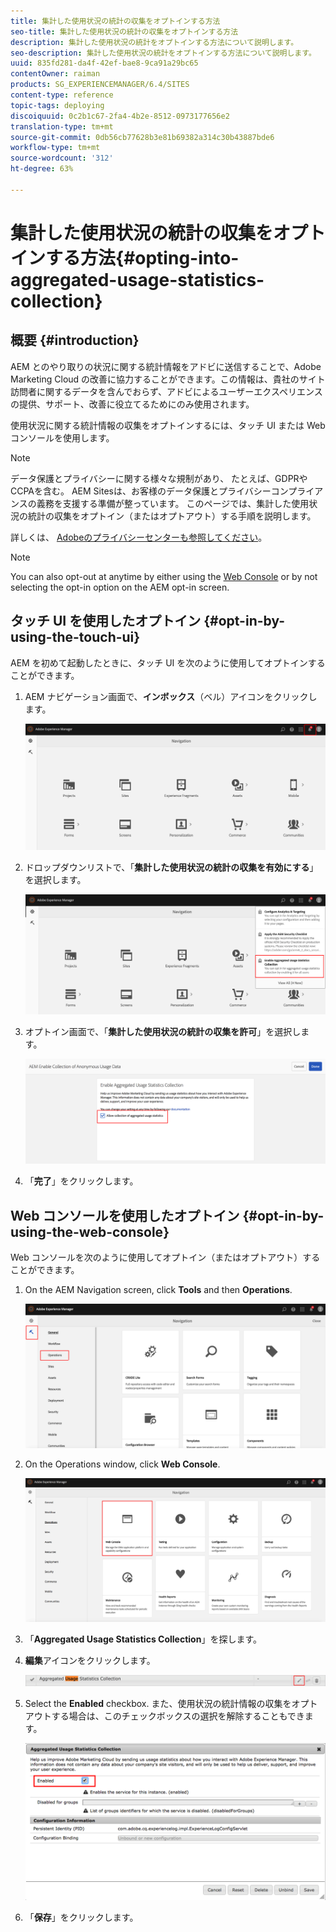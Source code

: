 ```yaml
---
title: 集計した使用状況の統計の収集をオプトインする方法
seo-title: 集計した使用状況の統計の収集をオプトインする方法
description: 集計した使用状況の統計をオプトインする方法について説明します。
seo-description: 集計した使用状況の統計をオプトインする方法について説明します。
uuid: 835fd281-da4f-42ef-bae8-9ca91a29bc65
contentOwner: raiman
products: SG_EXPERIENCEMANAGER/6.4/SITES
content-type: reference
topic-tags: deploying
discoiquuid: 0c2b1c67-2fa4-4b2e-8512-0973177656e2
translation-type: tm+mt
source-git-commit: 0db56cb77628b3e81b69382a314c30b43887bde6
workflow-type: tm+mt
source-wordcount: '312'
ht-degree: 63%

---
```



# 集計した使用状況の統計の収集をオプトインする方法{#opting-into-aggregated-usage-statistics-collection}

## 概要 {#introduction}

AEM とのやり取りの状況に関する統計情報をアドビに送信することで、Adobe Marketing Cloud の改善に協力することができます。この情報は、貴社のサイト訪問者に関するデータを含んでおらず、アドビによるユーザーエクスペリエンスの提供、サポート、改善に役立てるためにのみ使用されます。

使用状況に関する統計情報の収集をオプトインするには、タッチ UI または Web コンソールを使用します。

>[!NOTE]
>
>データ保護とプライバシーに関する様々な規制があり、 たとえば、GDPRやCCPAを含む。 AEM Sitesは、お客様のデータ保護とプライバシーコンプライアンスの義務を支援する準備が整っています。 このページでは、集計した使用状況の統計の収集をオプトイン（またはオプトアウト）する手順を説明します。
>
>詳しくは、 [Adobeのプライバシーセンターも参照してください](https://www.adobe.com/privacy.html)。

>[!NOTE]
>
>You can also opt-out at anytime by either using the [Web Console](/help/sites-deploying/opt-in-aggregated-usage-statistics.md#opt-in-by-using-the-web-console) or by not selecting the opt-in option on the AEM opt-in screen.

## タッチ UI を使用したオプトイン {#opt-in-by-using-the-touch-ui}

AEM を初めて起動したときに、タッチ UI を次のように使用してオプトインすることができます。

1. AEM ナビゲーション画面で、**インボックス**（ベル）アイコンをクリックします。

   ![usage_statisticsnavigationscreen](assets/usage_statisticsnavigationscreen.png)

1. ドロップダウンリストで、「**集計した使用状況の統計の収集を有効にする**」を選択します。

   ![usage_statisticsnavigationscreen2](assets/usage_statisticsnavigationscreen2.png)

1. オプトイン画面で、「**集計した使用状況の統計の収集を許可**」を選択します。

   ![usage_statisticsopt-inscreen](assets/usage_statisticsopt-inscreen.png)

1. 「**完了**」をクリックします。

## Web コンソールを使用したオプトイン {#opt-in-by-using-the-web-console}

Web コンソールを次のように使用してオプトイン（またはオプトアウト）することができます。

1. On the AEM Navigation screen, click **Tools** and then **Operations**.

   ![usage_statisticshopsdashboard](assets/usage_statisticsopsdashboard.png)

1. On the Operations window, click **Web Console**.

   ![usage_statisticswebconsole](assets/usage_statisticswebconsole.png)

1. 「**Aggregated Usage Statistics Collection**」を探します。
1. **編集**&#x200B;アイコンをクリックします。

   ![usage_statisticscollectionedit](assets/usage_statisticscollectionedit.png)

1. Select the **Enabled** checkbox. また、使用状況の統計情報の収集をオプトアウトする場合は、このチェックボックスの選択を解除することもできます。

   ![usage_statisticsselect](assets/usage_statisticsselect.png)

1. 「**保存**」をクリックします。

